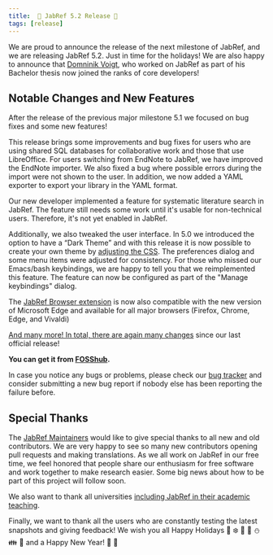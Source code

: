 ```yaml
---
title:  🎄 JabRef 5.2 Release 🎄
tags: [release]
---
```


We are proud to announce the release of the next milestone of JabRef, and we are releasing JabRef 5.2. Just in time for the holidays!
We are also happy to announce that [Domninik Voigt](https://github.com/DominikVoigt), who worked on JabRef as part of his Bachelor thesis now joined the ranks of core developers!

## Notable Changes and New Features

After the release of the previous major milestone 5.1 we focused on bug fixes and some new features!

This release brings some improvements and bug fixes for users who are using shared SQL databases for collaborative work and those that use LibreOffice.
For users switching from EndNote to JabRef, we have improved the EndNote importer.
We also fixed a bug where possible errors during the import were not shown to the user.
In addition, we now added a YAML exporter to export your library in the YAML format.

Our new developer implemented a feature for systematic literature search in JabRef. The feature still needs some work until it's usable for non-technical users. Therefore, it's not yet enabled in JabRef.

Additionally, we also tweaked the user interface. In 5.0 we introduced the option to have a “Dark Theme” and with this release it is now possible to create your own theme by [adjusting the CSS](https://docs.jabref.org/advanced/custom-themes).
The preferences dialog and some menu items were adjusted for consistency. For those who missed our Emacs/bash keybindings, we are happy to tell you that we reimplemented this feature. The feature can now be configured as part of the "Manage keybindings" dialog.

The [JabRef Browser extension](https://docs.jabref.org/collect/jabref-browser-extension) is now also compatible with the new version of Microsoft Edge and available for all major browsers (Firefox, Chrome, Edge, and Vivaldi)

[And many more! In total, there are again many changes](https://github.com/JabRef/jabref/blob/master/CHANGELOG.md) since our last official release!

**You can get it from [FOSShub](https://www.fosshub.com/JabRef.html).**

In case you notice any bugs or problems, please check our  [bug tracker](https://github.com/JabRef/jabref/issues) and consider submitting a new bug report if nobody else has been reporting the failure before.

## Special Thanks

The [JabRef Maintainers](https://github.com/JabRef/jabref/blob/main/MAINTAINERS) would like to give special thanks to all new and old contributors. We are very happy to see so many new contributors opening pull requests and making translations. As we all work on JabRef in our free time, we feel honored that people share our enthusiasm for free software and work together to make research easier. Some big news about how to be part of this project will follow soon.

We also want to thank all universities [including JabRef in their academic teaching](https://devdocs.jabref.org/teaching).

Finally, we want to thank all the users who are constantly testing the latest snapshots and giving feedback!
We wish you all Happy Holidays 🎅 ❄️ 🎁 🦌 ⛄ 👪 🎄 and a Happy New Year! 🥂 🎉
